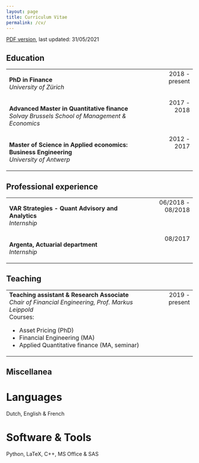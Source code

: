 ```yaml
---
layout: page
title: Curriculum Vitae
permalink: /cv/
---
```


<style>
.row {
  display: flex;
  /* justify-content: space-between; */
}

.column {
  flex: 100%;
}

table, th, tr, td {
    border: 0px !important;
    border-collapse: collapse !important;
    border:none !important;
    outline:none !important;
    background-color: rgba(0, 0, 0, 0.0) !important;
    vertical-align: top;
    
}
</style>

<p><a href="/files/CV_JordyRillaerts31052021.pdf">PDF version</a>, last updated: 31/05/2021</p>


## Education
<table style="width: 100%;">
    <tr>
        <td  class="block"><p><b>PhD in Finance</b> <br> <i>University of Zürich</i> </p></td>
        <td style="text-align:right" class="block">2018 - present</td>
    </tr>
    <tr>
        <td  class="block"><p><b>Advanced Master in Quantitative finance</b> <br> <i>Solvay Brussels School of Management & Economics</i></p></td>
        <td style="text-align:right" class="block">2017 - 2018</td>
    </tr>
    <tr>
        <td class="block"><p><b>Master of Science in Applied economics: Business Engineering</b> <br> <i>University of Antwerp</i> </p></td>
        <td style="text-align:right" class="block">2012 - 2017</td>
    </tr>
</table>

## Professional experience
<table style="width: 100%;">
    <tr>
        <td  class="block"><p><b>VAR Strategies - Quant Advisory and Analytics</b> <br> <i>Internship</i> </p></td>
        <td style="text-align:right" class="block">06/2018 - 08/2018</td>
    </tr>
    <tr>
        <td  class="block"><p><b>Argenta, Actuarial department</b> <br> <i>Internship</i> </p></td>
        <td style="text-align:right" class="block">08/2017</td>
    </tr>
</table>


## Teaching
<table style="width: 100%;">
    <tr>
        <td  class="block"><b>Teaching assistant & Research Associate</b> <br> <i>Chair of Financial Engineering, Prof. Markus Leippold</i> <br> Courses: <ul>
  <li>Asset Pricing (PhD)</li>
  <li>Financial Engineering (MA)</li>
  <li>Applied Quantitative finance (MA, seminar)</li>
</ul></td>
        <td style="text-align:right" class="block">2019 - present</td>
    </tr>
</table>

## Miscellanea

# Languages
Dutch, English & French

# Software & Tools
Python, LaTeX, C++, MS Office & SAS
